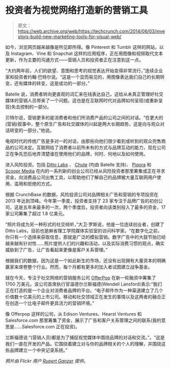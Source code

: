 # 投资者为视觉网络打造新的营销工具 

> 原文：<https://web.archive.org/web/https://techcrunch.com/2014/06/03/investors-build-new-marketing-tools-for-visual-web/>

如今，浏览网页越来越像是所见即所得。像 Pinterest 和 Tumblr 这样的网站，以及 Instagram、Vine 和 Snapchat 这样的应用程序，正在用图像和视频取代文本更新，作为主要的沟通方式——营销人员和投资者正在注意到这一点。

“大约两年前，人们的欲望、意图和思考的视觉表达开始变得非常流行，”连续企业家和投资者约翰·巴特尔说。“这是一个显而易见的，用图像表达我们自己的长期转变，还有媒体的转变，这是成功的一部分。”

Batelle 说，消费者转向更直观的词汇来在线表达自己，这给从未真正管理好社交媒体的营销人员带来了一个问题。这也是在互联网时代对品牌如何呈现(或重新呈现)失去控制的一部分。

贝特尔说，营销更多的是消费者和他们所消费产品的公司之间的对话。“在更大的(营销)叙事中，整个原生广告和社交媒体的兴起是两大长期趋势，这是向与观众对话转变的一部分，”他说。

电视时代的传统广告是多对一的对话，由那些向他们很少看到或听到的观众兜售商品的公司决定。互联网给了消费者以前所未有的方式与品牌互动的能力，现在公司正在争先恐后地弄清楚谁在使用他们的品牌，何时、何地以及如何使用。

进入风险投资。包括 [Ditto Labs](https://web.archive.org/web/20221210052836/http://ditto.us.com/) 、 [Chute](https://web.archive.org/web/20221210052836/http://www.getchute.com/) (均由 Batelle 支持)、 [Piqora](https://web.archive.org/web/20221210052836/https://beta.techcrunch.com/2014/04/23/marketing-suite-for-visual-web-piqora-raises-7-7-million-series-a/) 和 [Scoopr Media](https://web.archive.org/web/20221210052836/http://scooprmedia.com/) 在内的一系列新的创业公司已经从风险投资者那里筹集或正在寻求资金，向消费品公司出售工具，以帮助他们了解自己的品牌被大量互联网用户使用、滥用和拒绝的方式。

根据 CrunchBase 的数据，风险投资公司对品牌相关广告和营销的专项投资在 2013 年达到顶峰。今年第一季度，投资者支持了 23 家专注于品牌广告的初创公司，这是五年来最多的一次，两个季度后，投资者向该类别投入了最多的资金，17 家公司筹集了超过 1.8 亿美元。

“照片将成为另一种形式的社交倾听，”大卫·罗斯说，他是一位连续创业者，创建了 Ditto Labs，目前也是麻省理工学院媒体实验室的访问科学家。“在数字化之前，你只有一个选择来获取信息，那就是广泛的模拟营销。数字广告中的大鼓节拍已经越来越有针对性……照片提供人们的兴趣和活动，以及实际消费习惯的观点，确实威胁到了广告，让广告看起来更像是客户关系管理。”

根据我们的数据，因为这是一个如此新生的市场，还没有出现拥有大量资本的明确赢家来席卷整个行业。然而，每个月都有更多的加入者试图建立战争基金。

就在今天，专注于社交网络的营销服务公司 [OfferPop](https://web.archive.org/web/20221210052836/http://www.offerpop.com/) 在新一轮融资中筹集了 1700 万美元。该公司首席执行官温德尔兰斯福德(Wendell Lansford)表示:“我们正在打造的是一个企业对消费者品牌的平台。“电子邮件作为一种渠道建立了几个价值数十亿美元的上市公司。移动和社交领域正在发生的事情以及这两者的融合正在创造一个比电子邮件更具活力的营销环境。”

像 Offerpop 这样的公司，从 Edison Ventures、Hearst Ventures 和 Salesforce.com 那里筹集了资金，展示了广告和客户关系管理之间的联系(我的意思是……Salesforce.com 正在投资)。

兰斯福德说:“(营销人员)都是为了捕捉视觉媒体中围绕品牌的对话和交流。”。“这是我们一直在开发的产品。它围绕着建立对与你的品牌相关的个人的理解，并围绕这些品牌建立一个中央记录系统。”

*照片由 Flickr 用户 [Rupert Ganzer](https://web.archive.org/web/20221210052836/https://www.flickr.com/photos/loop_oh/) 提供。*